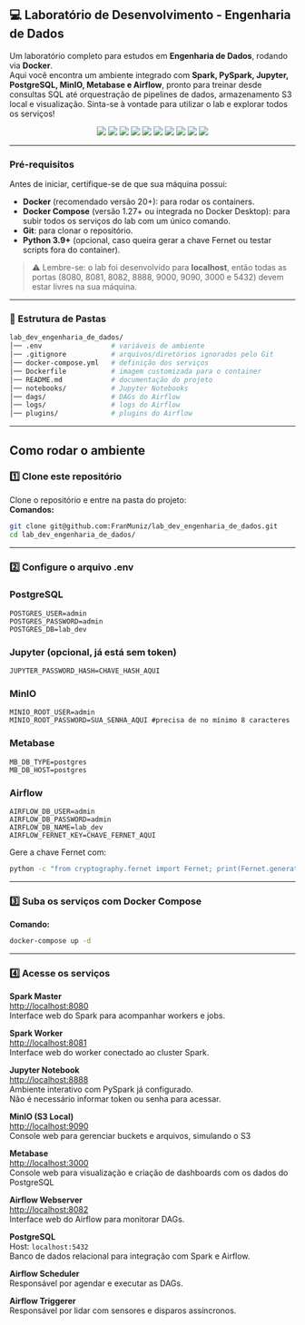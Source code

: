 ## 💻 Laboratório de Desenvolvimento - Engenharia de Dados

Um laboratório completo para estudos em **Engenharia de Dados**, rodando via **Docker**.  
Aqui você encontra um ambiente integrado com **Spark, PySpark, Jupyter, PostgreSQL, MinIO, Metabase e Airflow**, pronto para treinar desde consultas SQL até orquestração de pipelines de dados, armazenamento S3 local e visualização.
Sinta-se à vontade para utilizar o lab e explorar todos os serviços!


<p align="center">
  <img src="https://img.shields.io/badge/Python-3776AB?style=for-the-badge&logo=python&logoColor=white"/>
  <img src="https://img.shields.io/badge/SQL-4479A1?style=for-the-badge&logo=mysql&logoColor=white"/>
  <img src="https://img.shields.io/badge/Spark-FF6F00?style=for-the-badge&logo=apachespark&logoColor=white"/>
  <img src="https://img.shields.io/badge/PySpark-EE4C2C?style=for-the-badge&logo=python&logoColor=white"/>
  <img src="https://img.shields.io/badge/Spark_SQL-FF6F00?style=for-the-badge&logo=apachespark&logoColor=white"/>
  <img src="https://img.shields.io/badge/MinIO-26A69A?style=for-the-badge&logo=minio&logoColor=white"/>
  <img src="https://img.shields.io/badge/Postgres-316192?style=for-the-badge&logo=postgresql&logoColor=white"/>
  <img src="https://img.shields.io/badge/Airflow-017CEE?style=for-the-badge&logo=apacheairflow&logoColor=white"/>
  <img src="https://img.shields.io/badge/Docker-2496ED?style=for-the-badge&logo=docker&logoColor=white"/>
  <img src="https://img.shields.io/badge/Metabase-509EE3?style=for-the-badge&logo=metabase&logoColor=white"/>
</p>

---

### Pré-requisitos

Antes de iniciar, certifique-se de que sua máquina possui:

- **Docker** (recomendado versão 20+): para rodar os containers.
- **Docker Compose** (versão 1.27+ ou integrada no Docker Desktop): para subir todos os serviços do lab com um único comando.
- **Git**: para clonar o repositório.
- **Python 3.9+** (opcional, caso queira gerar a chave Fernet ou testar scripts fora do container).

> ⚠️ Lembre-se: o lab foi desenvolvido para **localhost**, então todas as portas (8080, 8081, 8082, 8888, 9000, 9090, 3000 e 5432) devem estar livres na sua máquina.

---

### 📂 Estrutura de Pastas

```bash
lab_dev_engenharia_de_dados/
│── .env                 # variáveis de ambiente
│── .gitignore           # arquivos/diretórios ignorados pelo Git
│── docker-compose.yml   # definição dos serviços
│── Dockerfile           # imagem customizada para o container
│── README.md            # documentação do projeto
│── notebooks/           # Jupyter Notebooks
│── dags/                # DAGs do Airflow
│── logs/                # logs do Airflow
│── plugins/             # plugins do Airflow
```
---

## Como rodar o ambiente

### 1️⃣ Clone este repositório
Clone o repositório e entre na pasta do projeto:  
**Comandos:**  
```bash
git clone git@github.com:FranMuniz/lab_dev_engenharia_de_dados.git 
cd lab_dev_engenharia_de_dados/
```

---

### 2️⃣ Configure o arquivo .env
### PostgreSQL
```
POSTGRES_USER=admin
POSTGRES_PASSWORD=admin
POSTGRES_DB=lab_dev
```

### Jupyter (opcional, já está sem token)
```
JUPYTER_PASSWORD_HASH=CHAVE_HASH_AQUI
```

### MinIO 
```
MINIO_ROOT_USER=admin
MINIO_ROOT_PASSWORD=SUA_SENHA_AQUI #precisa de no mínimo 8 caracteres
```

### Metabase
```
MB_DB_TYPE=postgres
MB_DB_HOST=postgres
```

### Airflow
```
AIRFLOW_DB_USER=admin
AIRFLOW_DB_PASSWORD=admin
AIRFLOW_DB_NAME=lab_dev
AIRFLOW_FERNET_KEY=CHAVE_FERNET_AQUI
```
Gere a chave Fernet com:
```bash
python -c "from cryptography.fernet import Fernet; print(Fernet.generate_key().decode())"
```

---

### 3️⃣ Suba os serviços com Docker Compose
**Comando:**  
```bash
docker-compose up -d
```

---

### 4️⃣ Acesse os serviços

**Spark Master**  
[http://localhost:8080](http://localhost:8080)  
Interface web do Spark para acompanhar workers e jobs.

**Spark Worker**  
[http://localhost:8081](http://localhost:8081)  
Interface web do worker conectado ao cluster Spark.

**Jupyter Notebook**  
[http://localhost:8888](http://localhost:8888)  
Ambiente interativo com PySpark já configurado.  
Não é necessário informar token ou senha para acessar.

**MinIO (S3 Local)**  
[http://localhost:9090](http://localhost:9090)  
Console web para gerenciar buckets e arquivos, simulando o S3  

**Metabase**  
[http://localhost:3000](http://localhost:3000)  
Console web para visualização e criação de dashboards com os dados do PostgreSQL  

**Airflow Webserver**  
[http://localhost:8082](http://localhost:8082)  
Interface web do Airflow para monitorar DAGs.  

**PostgreSQL**  
Host: `localhost:5432`  
Banco de dados relacional para integração com Spark e Airflow. 

**Airflow Scheduler**  
Responsável por agendar e executar as DAGs.  

**Airflow Triggerer**  
Responsável por lidar com sensores e disparos assíncronos.  
